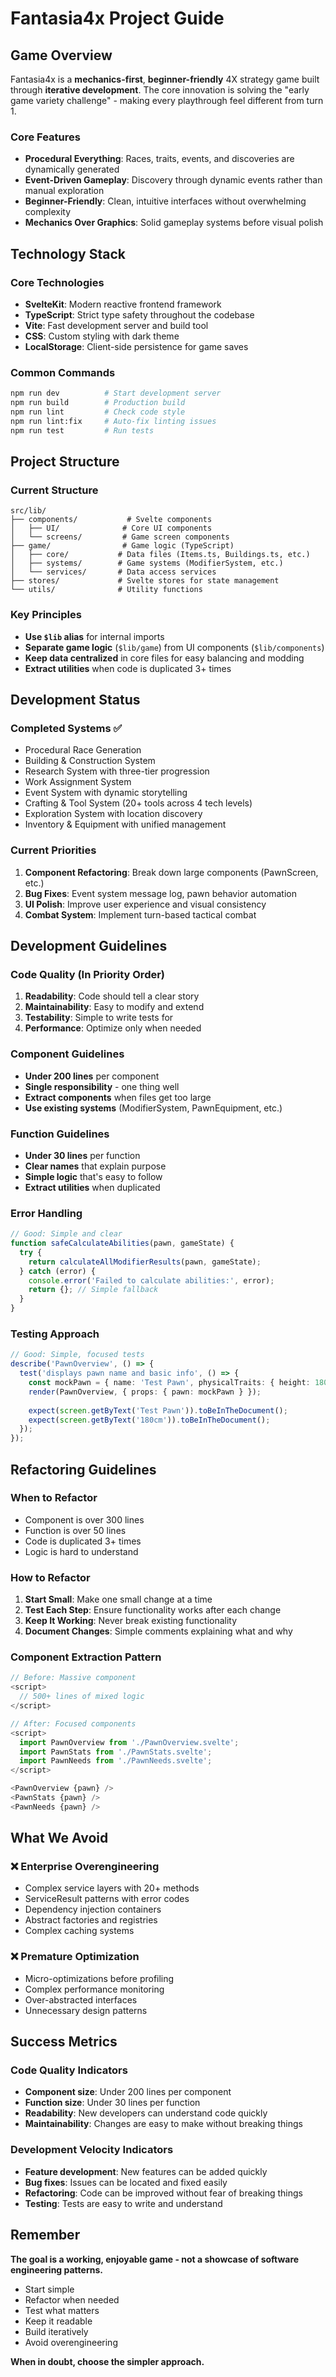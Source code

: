 # Fantasia4x Project Guide

## Game Overview

Fantasia4x is a **mechanics-first**, **beginner-friendly** 4X strategy game built through **iterative development**. The core innovation is solving the "early game variety challenge" - making every playthrough feel different from turn 1.

### Core Features
- **Procedural Everything**: Races, traits, events, and discoveries are dynamically generated
- **Event-Driven Gameplay**: Discovery through dynamic events rather than manual exploration
- **Beginner-Friendly**: Clean, intuitive interfaces without overwhelming complexity
- **Mechanics Over Graphics**: Solid gameplay systems before visual polish

## Technology Stack

### Core Technologies
- **SvelteKit**: Modern reactive frontend framework
- **TypeScript**: Strict type safety throughout the codebase
- **Vite**: Fast development server and build tool
- **CSS**: Custom styling with dark theme
- **LocalStorage**: Client-side persistence for game saves

### Common Commands
```bash
npm run dev          # Start development server
npm run build        # Production build
npm run lint         # Check code style
npm run lint:fix     # Auto-fix linting issues
npm run test         # Run tests
```

## Project Structure

### Current Structure
```
src/lib/
├── components/           # Svelte components
│   ├── UI/              # Core UI components
│   └── screens/         # Game screen components
├── game/                # Game logic (TypeScript)
│   ├── core/           # Data files (Items.ts, Buildings.ts, etc.)
│   ├── systems/        # Game systems (ModifierSystem, etc.)
│   └── services/       # Data access services
├── stores/             # Svelte stores for state management
└── utils/              # Utility functions
```

### Key Principles
- **Use `$lib` alias** for internal imports
- **Separate game logic** (`$lib/game`) from UI components (`$lib/components`)
- **Keep data centralized** in core files for easy balancing and modding
- **Extract utilities** when code is duplicated 3+ times

## Development Status

### Completed Systems ✅
- Procedural Race Generation
- Building & Construction System
- Research System with three-tier progression
- Work Assignment System
- Event System with dynamic storytelling
- Crafting & Tool System (20+ tools across 4 tech levels)
- Exploration System with location discovery
- Inventory & Equipment with unified management

### Current Priorities
1. **Component Refactoring**: Break down large components (PawnScreen, etc.)
2. **Bug Fixes**: Event system message log, pawn behavior automation
3. **UI Polish**: Improve user experience and visual consistency
4. **Combat System**: Implement turn-based tactical combat

## Development Guidelines

### Code Quality (In Priority Order)
1. **Readability**: Code should tell a clear story
2. **Maintainability**: Easy to modify and extend
3. **Testability**: Simple to write tests for
4. **Performance**: Optimize only when needed

### Component Guidelines
- **Under 200 lines** per component
- **Single responsibility** - one thing well
- **Extract components** when files get too large
- **Use existing systems** (ModifierSystem, PawnEquipment, etc.)

### Function Guidelines
- **Under 30 lines** per function
- **Clear names** that explain purpose
- **Simple logic** that's easy to follow
- **Extract utilities** when duplicated

### Error Handling
```typescript
// Good: Simple and clear
function safeCalculateAbilities(pawn, gameState) {
  try {
    return calculateAllModifierResults(pawn, gameState);
  } catch (error) {
    console.error('Failed to calculate abilities:', error);
    return {}; // Simple fallback
  }
}
```

### Testing Approach
```typescript
// Good: Simple, focused tests
describe('PawnOverview', () => {
  test('displays pawn name and basic info', () => {
    const mockPawn = { name: 'Test Pawn', physicalTraits: { height: 180 } };
    render(PawnOverview, { props: { pawn: mockPawn } });
    
    expect(screen.getByText('Test Pawn')).toBeInTheDocument();
    expect(screen.getByText('180cm')).toBeInTheDocument();
  });
});
```

## Refactoring Guidelines

### When to Refactor
- Component is over 300 lines
- Function is over 50 lines
- Code is duplicated 3+ times
- Logic is hard to understand

### How to Refactor
1. **Start Small**: Make one small change at a time
2. **Test Each Step**: Ensure functionality works after each change
3. **Keep It Working**: Never break existing functionality
4. **Document Changes**: Simple comments explaining what and why

### Component Extraction Pattern
```typescript
// Before: Massive component
<script>
  // 500+ lines of mixed logic
</script>

// After: Focused components
<script>
  import PawnOverview from './PawnOverview.svelte';
  import PawnStats from './PawnStats.svelte';
  import PawnNeeds from './PawnNeeds.svelte';
</script>

<PawnOverview {pawn} />
<PawnStats {pawn} />
<PawnNeeds {pawn} />
```

## What We Avoid

### ❌ Enterprise Overengineering
- Complex service layers with 20+ methods
- ServiceResult patterns with error codes
- Dependency injection containers
- Abstract factories and registries
- Complex caching systems

### ❌ Premature Optimization
- Micro-optimizations before profiling
- Complex performance monitoring
- Over-abstracted interfaces
- Unnecessary design patterns

## Success Metrics

### Code Quality Indicators
- **Component size**: Under 200 lines per component
- **Function size**: Under 30 lines per function
- **Readability**: New developers can understand code quickly
- **Maintainability**: Changes are easy to make without breaking things

### Development Velocity Indicators
- **Feature development**: New features can be added quickly
- **Bug fixes**: Issues can be located and fixed easily
- **Refactoring**: Code can be improved without fear of breaking things
- **Testing**: Tests are easy to write and understand

## Remember

**The goal is a working, enjoyable game - not a showcase of software engineering patterns.**

- Start simple
- Refactor when needed
- Test what matters
- Keep it readable
- Build iteratively
- Avoid overengineering

**When in doubt, choose the simpler approach.**